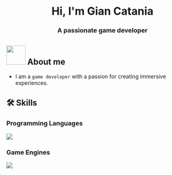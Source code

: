 <div align="center">
  <h1>Hi, I'm Gian Catania</h1>
  <h3>A passionate game developer</h3>
</div>

## <picture><img src="https://github.com/7oSkaaa/7oSkaaa/blob/main/Images/about_me.gif?raw=true" width="50px"></picture> About me

- I am a `game developer` with a passion for creating immersive experiences.

## 🛠️ Skills

### Programming Languages
<p align="left">
  <a href="https://skillicons.dev">
    <img src="https://skillicons.dev/icons?i=cs&theme=dark" />
  </a>
</p>

### Game Engines
<p align="left">
  <a href="https://skillicons.dev">
    <img src="https://skillicons.dev/icons?i=godot&theme=dark" />
  </a>
</p>

